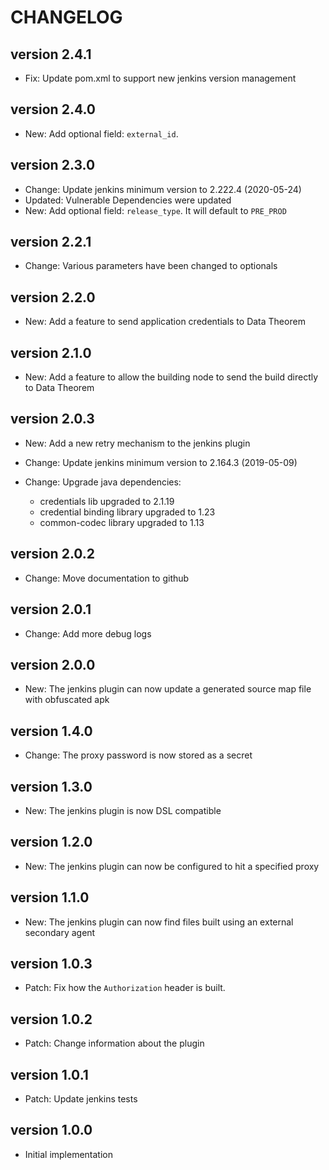 CHANGELOG
=========

version 2.4.1
-------------
* Fix: Update pom.xml to support new jenkins version management

version 2.4.0
-------------
* New: Add optional field: `external_id`.

version 2.3.0
-------------
* Change: Update jenkins minimum version to 2.222.4 (2020-05-24)
* Updated: Vulnerable Dependencies were updated
* New: Add optional field: `release_type`. It will default to `PRE_PROD`

version 2.2.1
-------------
* Change: Various parameters have been changed to optionals

version 2.2.0
-------------
* New: Add a feature to send application credentials to Data Theorem

version 2.1.0
-------------
* New: Add a feature to allow the building node to send the build directly to Data Theorem

version 2.0.3
-------------
* New: Add a new retry mechanism to the jenkins plugin

* Change: Update jenkins minimum version to 2.164.3 (2019-05-09)

* Change: Upgrade java dependencies:
    * credentials lib upgraded to 2.1.19
    * credential binding library upgraded to 1.23
    * common-codec library upgraded to 1.13

version 2.0.2
-------------
* Change: Move documentation to github

version 2.0.1
-------------
* Change: Add more debug logs

version 2.0.0
-------------
* New: The jenkins plugin can now update a generated source map file with obfuscated apk

version 1.4.0
-------------
* Change: The proxy password is now stored as a secret

version 1.3.0
-------------
* New: The jenkins plugin is now DSL compatible

version 1.2.0
-------------
* New: The jenkins plugin can now be configured to hit a specified proxy

version 1.1.0
-------------
* New: The jenkins plugin can now find files built using an external secondary agent

version 1.0.3
-------------
* Patch: Fix how the `Authorization` header is built.

version 1.0.2
-------------
* Patch: Change information about the plugin

version 1.0.1
-------------
* Patch: Update jenkins tests

version 1.0.0
-------------
* Initial implementation


